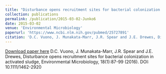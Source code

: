```yaml
---
title: "Disturbance opens recruitment sites for bacterial colonization in activated sludge"
collection: publications
permalink: /publication/2015-03-02-Junko6
date: 2015-03-02
venue: 'Environmental Microbiology'
paperurl: 'https://www.ncbi.nlm.nih.gov/pubmed/25727891'
citation: 'D.C. Vuono, J. Munakata-Marr, J.R. Spear and J.E. Drewes, Disturbance opens recruitment sites for bacterial colonization in activated sludge, Environmental Microbiology, 18(1):87-99 (2016). DOI: 10.1111/1462-2920'
---
```


<a href='https://www.ncbi.nlm.nih.gov/pubmed/25727891'>Download paper here</a>
D.C. Vuono, J. Munakata-Marr, J.R. Spear and J.E. Drewes, Disturbance opens recruitment sites for bacterial colonization in activated sludge, Environmental Microbiology, 18(1):87-99 (2016). DOI: 10.1111/1462-2920
